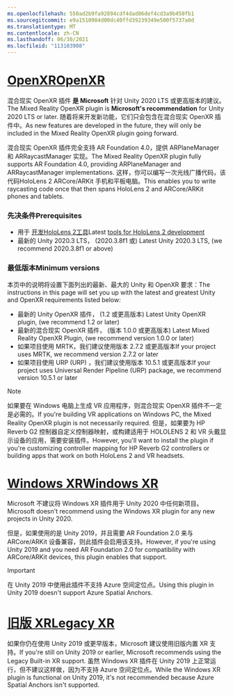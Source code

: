 ```yaml
---
ms.openlocfilehash: 550ad2b9fa92894cdf4dad86def4cd3a9b450fb1
ms.sourcegitcommit: e9a1510984d00dc40ffd39239349e500f5737a0d
ms.translationtype: MT
ms.contentlocale: zh-CN
ms.lasthandoff: 06/30/2021
ms.locfileid: "113103908"
---
```

# <a name="openxr"></a>[<span data-ttu-id="53b6a-101">OpenXR</span><span class="sxs-lookup"><span data-stu-id="53b6a-101">OpenXR</span></span>](#tab/openxr)

<span data-ttu-id="53b6a-102">混合现实 OpenXR 插件 **是 Microsoft** 针对 Unity 2020 LTS 或更高版本的建议。</span><span class="sxs-lookup"><span data-stu-id="53b6a-102">The Mixed Reality OpenXR plugin is **Microsoft's recommendation** for Unity 2020 LTS or later.</span></span> <span data-ttu-id="53b6a-103">随着将来开发新功能，它们只会包含在混合现实 OpenXR 插件中。</span><span class="sxs-lookup"><span data-stu-id="53b6a-103">As new features are developed in the future, they will only be included in the Mixed Reality OpenXR plugin going forward.</span></span>

<span data-ttu-id="53b6a-104">混合现实 OpenXR 插件完全支持 AR Foundation 4.0，提供 ARPlaneManager 和 ARRaycastManager 实现。</span><span class="sxs-lookup"><span data-stu-id="53b6a-104">The Mixed Reality OpenXR plugin fully supports AR Foundation 4.0, providing ARPlaneManager and ARRaycastManager implementations.</span></span> <span data-ttu-id="53b6a-105">这样，你可以编写一次光线广播代码，该代码HoloLens 2 ARCore/ARKit 手机和平板电脑。</span><span class="sxs-lookup"><span data-stu-id="53b6a-105">This enables you to write raycasting code once that then spans HoloLens 2 and ARCore/ARKit phones and tablets.</span></span>

### <a name="prerequisites"></a><span data-ttu-id="53b6a-106">先决条件</span><span class="sxs-lookup"><span data-stu-id="53b6a-106">Prerequisites</span></span> 

* <span data-ttu-id="53b6a-107">用于 [开发HoloLens 2工具](../../../install-the-tools.md?tabs=unity#installation-checklist)</span><span class="sxs-lookup"><span data-stu-id="53b6a-107">Latest [tools for HoloLens 2 development](../../../install-the-tools.md?tabs=unity#installation-checklist)</span></span>
* <span data-ttu-id="53b6a-108">最新的 Unity 2020.3 LTS， (2020.3.8f1 或) </span><span class="sxs-lookup"><span data-stu-id="53b6a-108">Latest Unity 2020.3 LTS, (we recommend 2020.3.8f1 or above)</span></span>

### <a name="minimum-versions"></a><span data-ttu-id="53b6a-109">最低版本</span><span class="sxs-lookup"><span data-stu-id="53b6a-109">Minimum versions</span></span>

<span data-ttu-id="53b6a-110">本页中的说明将设置下面列出的最新、最大的 Unity 和 OpenXR 要求：</span><span class="sxs-lookup"><span data-stu-id="53b6a-110">The instructions in this page will set you up with the latest and greatest Unity and OpenXR requirements listed below:</span></span>

* <span data-ttu-id="53b6a-111">最新的 Unity OpenXR 插件， (1.2 或更高版本) </span><span class="sxs-lookup"><span data-stu-id="53b6a-111">Latest Unity OpenXR plugin, (we recommend 1.2 or later)</span></span>
* <span data-ttu-id="53b6a-112">最新的混合现实 OpenXR 插件， (版本 1.0.0 或更高版本) </span><span class="sxs-lookup"><span data-stu-id="53b6a-112">Latest Mixed Reality OpenXR Plugin, (we recommend version 1.0.0 or later)</span></span>
* <span data-ttu-id="53b6a-113">如果项目使用 MRTK，我们建议使用版本 2.7.2 或更高版本</span><span class="sxs-lookup"><span data-stu-id="53b6a-113">If your project uses MRTK, we recommend version 2.7.2 or later</span></span>
* <span data-ttu-id="53b6a-114">如果项目使用 URP (URP) ，我们建议使用版本 10.5.1 或更高版本</span><span class="sxs-lookup"><span data-stu-id="53b6a-114">If your project uses Universal Render Pipeline (URP) package, we recommend version 10.5.1 or later</span></span>

<!-- ![Screenshot of the open xr unity basic sample running on a HoloLens](../../images/openxr-example.png) -->

> [!NOTE]
> <span data-ttu-id="53b6a-115">如果要在 Windows 电脑上生成 VR 应用程序，则混合现实 OpenXR 插件不一定是必需的。</span><span class="sxs-lookup"><span data-stu-id="53b6a-115">If you're building VR applications on Windows PC, the Mixed Reality OpenXR plugin is not necessarily required.</span></span> <span data-ttu-id="53b6a-116">但是，如果要为 HP Reverb G2 控制器自定义控制器映射，或构建适用于 HOLOLENS 2 和 VR 头戴显示设备的应用，需要安装插件。</span><span class="sxs-lookup"><span data-stu-id="53b6a-116">However, you'll want to install the plugin if you're customizing controller mapping for HP Reverb G2 controllers or building apps that work on both HoloLens 2 and VR headsets.</span></span>

# <a name="windows-xr"></a>[<span data-ttu-id="53b6a-117">Windows XR</span><span class="sxs-lookup"><span data-stu-id="53b6a-117">Windows XR</span></span>](#tab/windowsxr)

<span data-ttu-id="53b6a-118">Microsoft 不建议将 Windows XR 插件用于 Unity 2020 中任何新项目。</span><span class="sxs-lookup"><span data-stu-id="53b6a-118">Microsoft doesn't recommend using the Windows XR plugin for any new projects in Unity 2020.</span></span>

<span data-ttu-id="53b6a-119">但是，如果使用的是 Unity 2019，并且需要 AR Foundation 2.0 来与 ARCore/ARKit 设备兼容，则此插件会启用该支持。</span><span class="sxs-lookup"><span data-stu-id="53b6a-119">However, if you're using Unity 2019 and you need AR Foundation 2.0 for compatibility with ARCore/ARKit devices, this plugin enables that support.</span></span>

> [!IMPORTANT]
> <span data-ttu-id="53b6a-120">在 Unity 2019 中使用此插件不支持 Azure 空间定位点。</span><span class="sxs-lookup"><span data-stu-id="53b6a-120">Using this plugin in Unity 2019 doesn't support Azure Spatial Anchors.</span></span> 

# <a name="legacy-xr"></a>[<span data-ttu-id="53b6a-121">旧版 XR</span><span class="sxs-lookup"><span data-stu-id="53b6a-121">Legacy XR</span></span>](#tab/legacy)

<span data-ttu-id="53b6a-122">如果你仍在使用 Unity 2019 或更早版本，Microsoft 建议使用旧版内置 XR 支持。</span><span class="sxs-lookup"><span data-stu-id="53b6a-122">If you're still on Unity 2019 or earlier, Microsoft recommends using the Legacy Built-in XR support.</span></span> <span data-ttu-id="53b6a-123">虽然 Windows XR 插件在 Unity 2019 上正常运行，但不建议这样做，因为不支持 Azure 空间定位点。</span><span class="sxs-lookup"><span data-stu-id="53b6a-123">While the Windows XR plugin is functional on Unity 2019, it's not recommended because Azure Spatial Anchors isn't supported.</span></span>